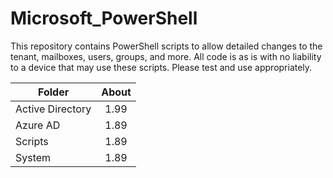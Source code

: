 # Microsoft_PowerShell
This repository contains PowerShell scripts to allow detailed changes to the tenant, mailboxes, users, groups, and more. All code is as is with no liability to a device that may use these scripts. Please test and use appropriately.

| Folder       | About |
|--------------|:-----:|
| Active Directory |  1.99 |
| Azure AD      |  1.89 |
| Scripts     |  1.89 |
| System     |  1.89 |
